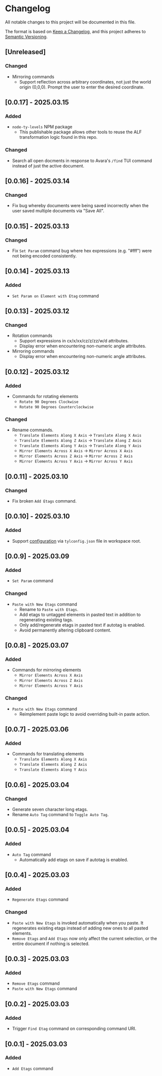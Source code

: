 # Changelog

All notable changes to this project will be documented in this file.

The format is based on [Keep a Changelog](https://keepachangelog.com/en/1.1.0/),
and this project adheres to [Semantic Versioning](https://semver.org/spec/v2.0.0.html).

## [Unreleased]

### Changed

- Mirroring commands
    - Support reflection across arbitrary coordinates, not just the world origin (0,0,0). Prompt the user to enter the desired coordinate.

## [0.0.17] - 2025.03.15

### Added

- `node-ty-levels` NPM package
    - This publishable package allows other tools to reuse the ALF transformation logic found in this repo.

### Changed

- Search all open docments in response to Avara's `/find` TUI command instead of just the active document.

## [0.0.16] - 2025.03.14

### Changed

- Fix bug whereby documents were being saved incorrectly when the user saved multiple documents via "Save All".

## [0.0.15] - 2025.03.13

### Changed

- Fix `Set Param` command bug where hex expressions (e.g. "#fff") were not being encoded consistently.

## [0.0.14] - 2025.03.13

### Added

- `Set Param on Element with Etag` command

## [0.0.13] - 2025.03.12

### Changed

- Rotation commands
    - Support expressions in cx/x/xx/cz/z/zz/w/d attributes.
    - Display error when encountering non-numeric angle attributes.
- Mirroring commands
    - Display error when encountering non-numeric angle attributes.

## [0.0.12] - 2025.03.12

### Added

- Commands for rotating elements
    - `Rotate 90 Degrees Clockwise`
    - `Rotate 90 Degrees Counterclockwise`

### Changed

- Rename commands.
    - `Translate Elements Along X Axis` -> `Translate Along X Axis`
    - `Translate Elements Along Z Axis` -> `Translate Along Z Axis`
    - `Translate Elements Along Y Axis` -> `Translate Along Y Axis`
    - `Mirror Elements Across X Axis` -> `Mirror Across X Axis`
    - `Mirror Elements Across Z Axis` -> `Mirror Across Z Axis`
    - `Mirror Elements Across Y Axis` -> `Mirror Across Y Axis`

## [0.0.11] - 2025.03.10

### Changed

- Fix broken `Add Etags` command.

## [0.0.10] - 2025.03.10

### Added

- Support [configuration](./README.md#configuration) via `tylconfig.json` file in workspace root.

## [0.0.9] - 2025.03.09

### Added

- `Set Param` command

### Changed

- `Paste with New Etags` command
    - Rename to `Paste with Etags`.
    - Add etags to untagged elements in pasted text in addition to regenerating existing tags.
    - Only add/regenerate etags in pasted text if autotag is enabled.
    - Avoid permanently altering clipboard content.

## [0.0.8] - 2025.03.07

### Added

- Commands for mirroring elements
    - `Mirror Elements Across X Axis`
    - `Mirror Elements Across Z Axis`
    - `Mirror Elements Across Y Axis`

### Changed

- `Paste with New Etags` command
    - Reimplement paste logic to avoid overriding built-in paste action.

## [0.0.7] - 2025.03.06

### Added

- Commands for translating elements
    - `Translate Elements Along X Axis`
    - `Translate Elements Along Z Axis`
    - `Translate Elements Along Y Axis`

## [0.0.6] - 2025.03.04

### Changed

- Generate seven character long etags.
- Rename `Auto Tag` command to `Toggle Auto Tag`.

## [0.0.5] - 2025.03.04

### Added

- `Auto Tag` command
    - Automatically add etags on save if autotag is enabled. 

## [0.0.4] - 2025.03.03

### Added

- `Regenerate Etags` command

### Changed

- `Paste with New Etags` is invoked automatically when you paste. It regenerates existing etags instead of adding new ones to all pasted elements.
- `Remove Etags` and `Add Etags` now only affect the current selection, or the entire document if nothing is selected.

## [0.0.3] - 2025.03.03

### Added

- `Remove Etags` command
- `Paste with New Etags` command

## [0.0.2] - 2025.03.03

### Added

- Trigger `Find Etag` command on corresponding command URI.

## [0.0.1] - 2025.03.03

### Added

- `Add Etags` command
